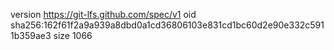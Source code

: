 version https://git-lfs.github.com/spec/v1
oid sha256:162f61f2a9a939a8dbd0a1cd36806103e831cd1bc60d2e90e332c5911b359ae3
size 1066
